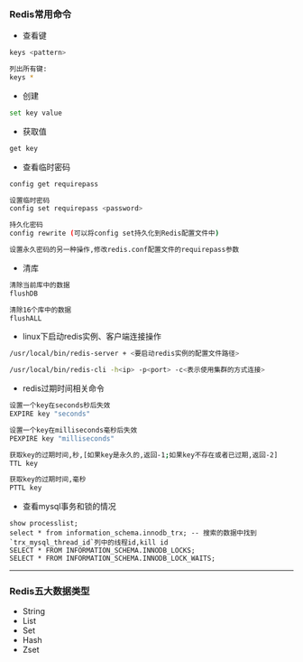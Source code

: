 ### Redis常用命令
- 查看键
```bash
keys <pattern>

列出所有键:
keys *
```
- 创建
```bash
set key value
```
- 获取值
```bash
get key
```
- 查看临时密码
```bash
config get requirepass

设置临时密码
config set requirepass <password>

持久化密码
config rewrite (可以将config set持久化到Redis配置文件中)

设置永久密码的另一种操作,修改redis.conf配置文件的requirepass参数
```
- 清库
```bash
清除当前库中的数据
flushDB

清除16个库中的数据
flushALL
```
- linux下启动redis实例、客户端连接操作
```bash
/usr/local/bin/redis-server + <要启动redis实例的配置文件路径>

/usr/local/bin/redis-cli -h<ip> -p<port> -c<表示使用集群的方式连接>
```
- redis过期时间相关命令
```bash
设置一个key在seconds秒后失效
EXPIRE key "seconds"

设置一个key在milliseconds毫秒后失效
PEXPIRE key "milliseconds"

获取key的过期时间,秒,[如果key是永久的,返回-1;如果key不存在或者已过期,返回-2]
TTL key

获取key的过期时间,毫秒
PTTL key
```
- 查看mysql事务和锁的情况
```mysql
show processlist;
select * from information_schema.innodb_trx; -- 搜索的数据中找到`trx_mysql_thread_id`列中的线程id,kill id
SELECT * FROM INFORMATION_SCHEMA.INNODB_LOCKS;
SELECT * FROM INFORMATION_SCHEMA.INNODB_LOCK_WAITS;
```

------
### Redis五大数据类型
- String
- List
- Set
- Hash
- Zset

